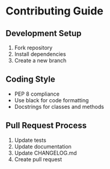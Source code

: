 # Contributing Guide

## Development Setup

1. Fork repository
2. Install dependencies
3. Create a new branch

## Coding Style

- PEP 8 compliance
- Use black for code formatting
- Docstrings for classes and methods

## Pull Request Process

1. Update tests
2. Update documentation
3. Update CHANGELOG.md
4. Create pull request
